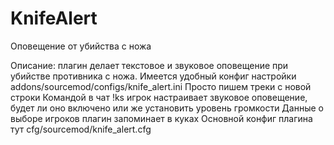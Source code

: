 # KnifeAlert
Оповещение от убийства с ножа

Описание: плагин делает текстовое и звуковое оповещение при убийстве противника с ножа.
  Имеется удобный конфиг настройки addons/sourcemod/configs/knife_alert.ini Просто пишем треки с новой строки
  Командой в чат !ks игрок настраивает звуковое оповещение, будет ли оно включено или же установить уровень громкости
  Данные о выборе игроков плагин запоминает в куках
  Основной конфиг плагина тут cfg/sourcemod/knife_alert.cfg
